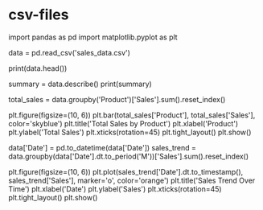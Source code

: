 # csv-files
import pandas as pd
import matplotlib.pyplot as plt


data = pd.read_csv('sales_data.csv')


print(data.head())


summary = data.describe()
print(summary)


total_sales = data.groupby('Product')['Sales'].sum().reset_index()


plt.figure(figsize=(10, 6))
plt.bar(total_sales['Product'], total_sales['Sales'], color='skyblue')
plt.title('Total Sales by Product')
plt.xlabel('Product')
plt.ylabel('Total Sales')
plt.xticks(rotation=45)
plt.tight_layout()
plt.show()


data['Date'] = pd.to_datetime(data['Date'])
sales_trend = data.groupby(data['Date'].dt.to_period('M'))['Sales'].sum().reset_index()


plt.figure(figsize=(10, 6))
plt.plot(sales_trend['Date'].dt.to_timestamp(), sales_trend['Sales'], marker='o', color='orange')
plt.title('Sales Trend Over Time')
plt.xlabel('Date')
plt.ylabel('Sales')
plt.xticks(rotation=45)
plt.tight_layout()
plt.show()
